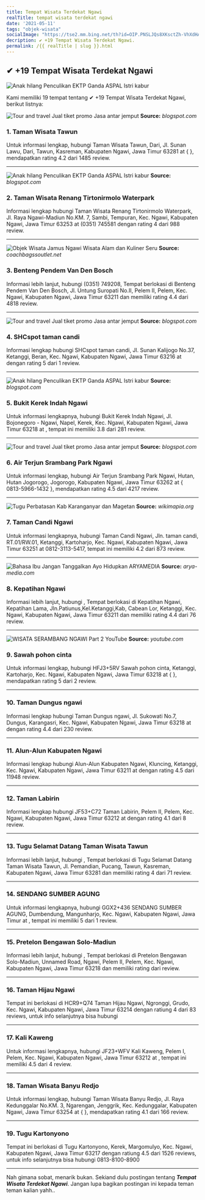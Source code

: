 ```yaml
---
title: Tempat Wisata Terdekat Ngawi
realTitle: tempat wisata terdekat ngawi
date: '2021-05-11'
tags: "objek-wisata"
socialImage: "https://tse2.mm.bing.net/th?id=OIP.PNSLJQs8XKsctZh-VhXdHAEsEe&amp;pid=15.1"
decription: ✔ +19 Tempat Wisata Terdekat Ngawi.
permalink: /{{ realTitle | slug }}.html
---
```


## ✔ +19 Tempat Wisata Terdekat Ngawi

![Anak hilang Penculikan EKTP Ganda  ASPAL Istri kabur ](https://4.bp.blogspot.com/-8i16A2ZclsI/V_pYjIoz-bI/AAAAAAAAANU/Xy-8CJVcKCYS77WcStA4KA7E73GPfXGGwCLcB/s640/wati%2Bwarnaaa.jpg)



Kami memiliki 19 tempat tentang ✔ +19 Tempat Wisata Terdekat Ngawi, berikut listnya:



![Tour and travel Jual tiket promo Jasa antar jemput ](https://tse4.mm.bing.net/th?id=OIP.pWljeEjoD5zFvZnNl0Xk6AAAAA&amp;pid=15.1)
**Source:** _blogspot.com_


### 1. Taman Wisata Tawun



Untuk informasi lengkap, hubungi Taman Wisata Tawun, Dari, Jl. Sunan Lawu, Dari, Tawun, Kasreman, Kabupaten Ngawi, Jawa Timur 63281 at {  }, mendapatkan rating 4.2 dari 1485 review.

---


![Anak hilang Penculikan EKTP Ganda  ASPAL Istri kabur ](https://tse4.mm.bing.net/th?id=OIP.AB9OaGl_O2YIFCuHP2L7rAHaGi&amp;pid=15.1)
**Source:** _blogspot.com_


### 2. Taman Wisata Renang Tirtonirmolo Waterpark



Informasi lengkap hubungi Taman Wisata Renang Tirtonirmolo Waterpark, Jl. Raya Ngawi-Madiun No.KM. 7, Sambi, Tempuran, Kec. Ngawi, Kabupaten Ngawi, Jawa Timur 63253 at (0351) 745581 dengan rating 4 dari 988 review.

---


![Objek Wisata Jamus Ngawi  Wisata Alam dan Kuliner Seru](https://tse2.mm.bing.net/th?id=OIP.JcNLxntIdsb2D_cNJGSERgHaK9&amp;pid=15.1)
**Source:** _coachbagssoutlet.net_


### 3. Benteng Pendem Van Den Bosch



Informasi lebih lanjut, hubungi (0351) 749208, Tempat berlokasi di Benteng Pendem Van Den Bosch, Jl. Untung Suropati No.II, Pelem II, Pelem, Kec. Ngawi, Kabupaten Ngawi, Jawa Timur 63211 dan memiliki rating 4.4 dari 4818 review.

---


![Tour and travel Jual tiket promo Jasa antar jemput ](https://tse4.mm.bing.net/th?id=OIP.oTVMmypqycoU44rozbKHTQHaGn&amp;pid=15.1)
**Source:** _blogspot.com_


### 4. SHCspot taman candi



Informasi lengkap hubungi SHCspot taman candi, Jl. Sunan Kalijogo No.37, Ketanggi, Beran, Kec. Ngawi, Kabupaten Ngawi, Jawa Timur 63216 at  dengan rating 5 dari 1 review.

---


![Anak hilang Penculikan EKTP Ganda  ASPAL Istri kabur ](https://tse4.mm.bing.net/th?id=OIP.y2NhYouuBivmwtD7-OKVogHaHT&amp;pid=15.1)
**Source:** _blogspot.com_


### 5. Bukit Kerek Indah Ngawi



Untuk informasi lengkapnya, hubungi Bukit Kerek Indah Ngawi, Jl. Bojonegoro - Ngawi, Napel, Kerek, Kec. Ngawi, Kabupaten Ngawi, Jawa Timur 63218 at , tempat ini memiliki 3.8 dari 281 review.

---


![Tour and travel Jual tiket promo Jasa antar jemput ](https://tse2.mm.bing.net/th?id=OIP.ZOUJXScvw8zrnadrbWrTCgEnDT&amp;pid=15.1)
**Source:** _blogspot.com_


### 6. Air Terjun Srambang Park Ngawi



Untuk informasi lengkap, hubungi Air Terjun Srambang Park Ngawi, Hutan, Hutan Jogorogo, Jogorogo, Kabupaten Ngawi, Jawa Timur 63262 at { 0813-5966-1432 }, mendapatkan rating 4.5 dari 4217 review.

---


![Tugu Perbatasan Kab Karanganyar dan Magetan](https://tse4.mm.bing.net/th?id=OIP.sWORgt0AvLezcUqYyd0qiwHaFj&amp;pid=15.1)
**Source:** _wikimapia.org_


### 7. Taman Candi Ngawi



Untuk informasi lengkapnya, hubungi Taman Candi Ngawi, Jln. taman candi, RT.01/RW.01, Ketanggi, Kartoharjo, Kec. Ngawi, Kabupaten Ngawi, Jawa Timur 63251 at 0812-3113-5417, tempat ini memiliki 4.2 dari 873 review.

---


![Bahasa Ibu Jangan Tanggalkan Ayo Hidupkan  ARYAMEDIA ](https://tse2.mm.bing.net/th?id=OIP.NCpRjaF61J-n2XaNlUSaqQHaFZ&amp;pid=15.1)
**Source:** _arya-media.com_


### 8. Kepatihan Ngawi



Informasi lebih lanjut, hubungi , Tempat berlokasi di Kepatihan Ngawi, Kepatihan Lama, Jln.Patiunus,Kel.Ketanggi,Kab, Cabean Lor, Ketanggi, Kec. Ngawi, Kabupaten Ngawi, Jawa Timur 63211 dan memiliki rating 4.4 dari 76 review.

---


![WISATA SERAMBANG NGAWI Part 2  YouTube](https://tse3.mm.bing.net/th?id=OIP.ZYb_sezQSR9YdDD44-ykqwHaEK&amp;pid=15.1)
**Source:** _youtube.com_


### 9. Sawah pohon cinta



Untuk informasi lengkap, hubungi HFJ3+5RV Sawah pohon cinta, Ketanggi, Kartoharjo, Kec. Ngawi, Kabupaten Ngawi, Jawa Timur 63218 at {  }, mendapatkan rating 5 dari 2 review.

---


### 10. Taman Dungus ngawi



Informasi lengkap hubungi Taman Dungus ngawi, Jl. Sukowati No.7, Dungus, Karangasri, Kec. Ngawi, Kabupaten Ngawi, Jawa Timur 63218 at  dengan rating 4.4 dari 230 review.

---


### 11. Alun-Alun Kabupaten Ngawi



Informasi lengkap hubungi Alun-Alun Kabupaten Ngawi, Kluncing, Ketanggi, Kec. Ngawi, Kabupaten Ngawi, Jawa Timur 63211 at  dengan rating 4.5 dari 11948 review.

---


### 12. Taman Labirin



Informasi lengkap hubungi JF53+C72 Taman Labirin, Pelem II, Pelem, Kec. Ngawi, Kabupaten Ngawi, Jawa Timur 63212 at  dengan rating 4.1 dari 8 review.

---


### 13. Tugu Selamat Datang Taman Wisata Tawun



Informasi lebih lanjut, hubungi , Tempat berlokasi di Tugu Selamat Datang Taman Wisata Tawun, Jl. Pemandian, Pucang, Tawun, Kasreman, Kabupaten Ngawi, Jawa Timur 63281 dan memiliki rating 4 dari 71 review.

---


### 14. SENDANG SUMBER AGUNG



Untuk informasi lengkapnya, hubungi GGX2+436 SENDANG SUMBER AGUNG, Dumbendung, Mangunharjo, Kec. Ngawi, Kabupaten Ngawi, Jawa Timur at , tempat ini memiliki 5 dari 1 review.

---


### 15. Pretelon Bengawan Solo-Madiun



Informasi lebih lanjut, hubungi , Tempat berlokasi di Pretelon Bengawan Solo-Madiun, Unnamed Road, Ngawi, Pelem II, Pelem, Kec. Ngawi, Kabupaten Ngawi, Jawa Timur 63218 dan memiliki rating  dari  review.

---


### 16. Taman Hijau Ngawi



Tempat ini berlokasi di HCR9+Q74 Taman Hijau Ngawi, Ngronggi, Grudo, Kec. Ngawi, Kabupaten Ngawi, Jawa Timur 63214 dengan ratiung 4 dari 83 reviews, untuk info selanjutnya bisa hubungi 

---


### 17. Kali Kaweng



Untuk informasi lengkapnya, hubungi JF23+WFV Kali Kaweng, Pelem I, Pelem, Kec. Ngawi, Kabupaten Ngawi, Jawa Timur 63212 at , tempat ini memiliki 4.5 dari 4 review.

---


### 18. Taman Wisata Banyu Redjo



Untuk informasi lengkap, hubungi Taman Wisata Banyu Redjo, Jl. Raya Kedunggalar No.KM. 3, Ngarengan, Jenggrik, Kec. Kedunggalar, Kabupaten Ngawi, Jawa Timur 63254 at {  }, mendapatkan rating 4.1 dari 166 review.

---


### 19. Tugu Kartonyono



Tempat ini berlokasi di Tugu Kartonyono, Kerek, Margomulyo, Kec. Ngawi, Kabupaten Ngawi, Jawa Timur 63217 dengan ratiung 4.5 dari 1526 reviews, untuk info selanjutnya bisa hubungi 0813-8100-8900

---









Nah gimana sobat, menarik bukan. Sekiand dulu postingan tentang ***Tempat Wisata Terdekat Ngawi***. Jangan lupa bagikan postingan ini kepada teman teman kalian yahh..
